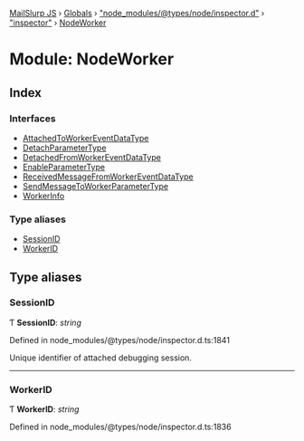 [MailSlurp JS](../README.md) › [Globals](../globals.md) › ["node_modules/@types/node/inspector.d"](_node_modules__types_node_inspector_d_.md) › ["inspector"](_node_modules__types_node_inspector_d_._inspector_.md) › [NodeWorker](_node_modules__types_node_inspector_d_._inspector_.nodeworker.md)

# Module: NodeWorker

## Index

### Interfaces

* [AttachedToWorkerEventDataType](../interfaces/_node_modules__types_node_inspector_d_._inspector_.nodeworker.attachedtoworkereventdatatype.md)
* [DetachParameterType](../interfaces/_node_modules__types_node_inspector_d_._inspector_.nodeworker.detachparametertype.md)
* [DetachedFromWorkerEventDataType](../interfaces/_node_modules__types_node_inspector_d_._inspector_.nodeworker.detachedfromworkereventdatatype.md)
* [EnableParameterType](../interfaces/_node_modules__types_node_inspector_d_._inspector_.nodeworker.enableparametertype.md)
* [ReceivedMessageFromWorkerEventDataType](../interfaces/_node_modules__types_node_inspector_d_._inspector_.nodeworker.receivedmessagefromworkereventdatatype.md)
* [SendMessageToWorkerParameterType](../interfaces/_node_modules__types_node_inspector_d_._inspector_.nodeworker.sendmessagetoworkerparametertype.md)
* [WorkerInfo](../interfaces/_node_modules__types_node_inspector_d_._inspector_.nodeworker.workerinfo.md)

### Type aliases

* [SessionID](_node_modules__types_node_inspector_d_._inspector_.nodeworker.md#sessionid)
* [WorkerID](_node_modules__types_node_inspector_d_._inspector_.nodeworker.md#workerid)

## Type aliases

###  SessionID

Ƭ **SessionID**: *string*

Defined in node_modules/@types/node/inspector.d.ts:1841

Unique identifier of attached debugging session.

___

###  WorkerID

Ƭ **WorkerID**: *string*

Defined in node_modules/@types/node/inspector.d.ts:1836
